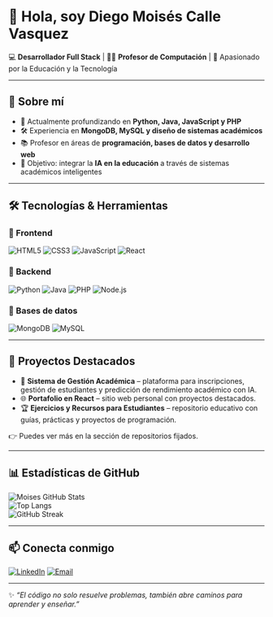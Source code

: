 # 👋 Hola, soy Diego Moisés Calle Vasquez

💻 **Desarrollador Full Stack** | 👨‍🏫 **Profesor de Computación** | 🚀 Apasionado por la Educación y la Tecnología  

---

## 🚀 Sobre mí
- 🌱 Actualmente profundizando en **Python, Java, JavaScript y PHP**  
- 🛠️ Experiencia en **MongoDB, MySQL y diseño de sistemas académicos**  
- 📚 Profesor en áreas de **programación, bases de datos y desarrollo web**  
- 🎯 Objetivo: integrar la **IA en la educación** a través de sistemas académicos inteligentes  

---

## 🛠️ Tecnologías & Herramientas

### 🔹 Frontend
![HTML5](https://img.shields.io/badge/HTML5-E34F26?style=for-the-badge&logo=html5&logoColor=white)
![CSS3](https://img.shields.io/badge/CSS3-1572B6?style=for-the-badge&logo=css3&logoColor=white)
![JavaScript](https://img.shields.io/badge/JavaScript-F7DF1E?style=for-the-badge&logo=javascript&logoColor=black)
![React](https://img.shields.io/badge/React-61DAFB?style=for-the-badge&logo=react&logoColor=black)

### 🔹 Backend
![Python](https://img.shields.io/badge/Python-3776AB?style=for-the-badge&logo=python&logoColor=white)
![Java](https://img.shields.io/badge/Java-007396?style=for-the-badge&logo=java&logoColor=white)
![PHP](https://img.shields.io/badge/PHP-777BB4?style=for-the-badge&logo=php&logoColor=white)
![Node.js](https://img.shields.io/badge/Node.js-339933?style=for-the-badge&logo=nodedotjs&logoColor=white)

### 🔹 Bases de datos
![MongoDB](https://img.shields.io/badge/MongoDB-47A248?style=for-the-badge&logo=mongodb&logoColor=white)
![MySQL](https://img.shields.io/badge/MySQL-005C84?style=for-the-badge&logo=mysql&logoColor=white)

---

## 📌 Proyectos Destacados
- 📘 **Sistema de Gestión Académica** – plataforma para inscripciones, gestión de estudiantes y predicción de rendimiento académico con IA.  
- 🌐 **Portafolio en React** – sitio web personal con proyectos destacados.  
- 🏆 **Ejercicios y Recursos para Estudiantes** – repositorio educativo con guías, prácticas y proyectos de programación.  

👉 Puedes ver más en la sección de repositorios fijados.

---

## 📊 Estadísticas de GitHub

![Moises GitHub Stats](https://github-readme-stats.vercel.app/api?username=TU_USUARIO&show_icons=true&theme=tokyonight)  
![Top Langs](https://github-readme-stats.vercel.app/api/top-langs/?username=TU_USUARIO&layout=compact&theme=tokyonight)  
![GitHub Streak](https://streak-stats.demolab.com?user=TU_USUARIO&theme=tokyonight)

---

## 📫 Conecta conmigo
[![LinkedIn](https://img.shields.io/badge/LinkedIn-0A66C2?style=for-the-badge&logo=linkedin&logoColor=white)](https://www.linkedin.com/in/TU_LINKEDIN)
[![Email](https://img.shields.io/badge/Email-D14836?style=for-the-badge&logo=gmail&logoColor=white)](mailto:TU_CORREO)

---

✨ *“El código no solo resuelve problemas, también abre caminos para aprender y enseñar.”*  
